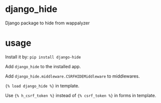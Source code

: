 # django_hide
Django package to hide from wappalyzer

# usage
Install it by:
``` pip install django-hide ```

Add `django_hide` to the installed app.

Add `django_hide.middleware.CSRFHIDEMiddleware` to middlewares.

`{% load django_hide %}` in template.

Use `{% h_csrf_token %}` instead of `{% csrf_token %}` in forms in template.